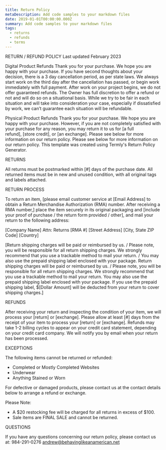 ```yaml
---
title: Return Policy 
metaDescription: Add code samples to your markdown files
date: 2019-01-01T00:00:00.000Z
summary: Add code samples to your markdown files
tags:
  - returns
  - refunds
  - terms 
---
```

RETURN / REFUND POLICY
Last updated February 2023

Digital Product Refunds
Thank you for your purchase. We hope you are happy with your purchase. If you have second thoughts about your decision, there is a 3 day cancellation period, as per state laws. We always start work on the third day after the cancellation has passed, or begin work immediately with full payment. After work on your project begins, we do not offer guaranteed refunds. The Owner has full discretion to offer a refund or not and will do so on a situational basis. While we try to be fair in each situation and will take into consideration your case, especially if dissatisfied by work, we can’t guarantee each situation will be refundable.

Physical Product Refunds
Thank you for your purchase. We hope you are happy with your purchase. However, if you are not completely satisfied with your purchase for any reason, you may return it to us for [a full refund], [store credit], or [an exchange]. Please see below for more information on our return policy. Please see below for more information on our return policy. This template was created using Termly's Return Policy Generator.


RETURNS

All returns must be postmarked within [#] days of the purchase date. All returned items must be in new and unused condition, with all original tags and labels attached. 

RETURN PROCESS

To return an item, [please email customer service at [Email Address] to obtain a Return Merchandise Authorization (RMA) number. After receiving a RMA number,] place the item securely in its original packaging and [include your proof of purchase / the return form provided / other], and mail your return to the following address:

[Company Name]
Attn: Returns
[RMA #]
[Street Address]
[City, State ZIP Code]
[Country]

[Return shipping charges will be paid or reimbursed by us. / Please note, you will be responsible for all return shipping charges. We strongly recommend that you use a trackable method to mail your return. / You may also use the prepaid shipping label enclosed with your package. Return shipping charges will be paid or reimbursed by us. / Please note, you will be responsible for all return shipping charges. We strongly recommend that you use a trackable method to mail your return. You may also use the prepaid shipping label enclosed with your package. If you use the prepaid shipping label, $[Dollar Amount] will be deducted from your return to cover shipping charges.]

REFUNDS

After receiving your return and inspecting the condition of your item, we will process your [return] or [exchange]. Please allow at least [#] days from the receipt of your item to process your [return] or [exchange]. Refunds may take 1-2 billing cycles to appear on your credit card statement, depending on your credit card company. We will notify you by email when your return has been processed.

EXCEPTIONS    

The following items cannot be returned or refunded: 
 
- Completed or Mostly Completed Websites
- Underwear
- Anything Stained or Worn

For defective or damaged products, please contact us at the contact details below to arrange a refund or exchange. 
 
Please Note:
  
- A $20 restocking fee will be charged for all returns in excess of $100.          
- Sale items are FINAL SALE and cannot be returned.

QUESTIONS

If you have any questions concerning our return policy, please contact us at:
984-291-0276
andrew@behavinglikeanamerican.net